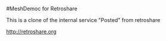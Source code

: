 #MeshDemoc for Retroshare

This is a clone of the internal service "Posted" from retroshare

http://retroshare.org





